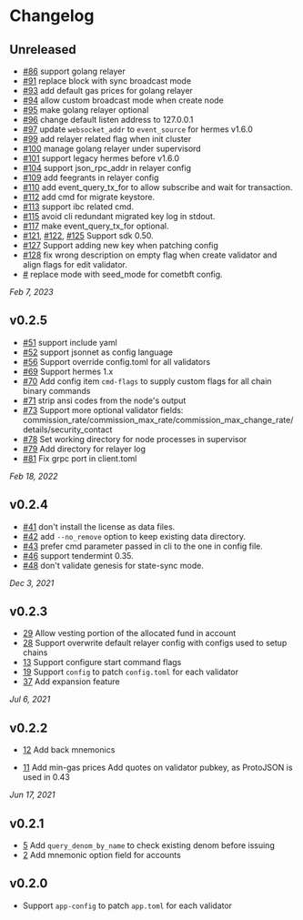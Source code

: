 # Changelog

## Unreleased

- [#86](https://github.com/crypto-com/pystarport/pull/86) support golang relayer
- [#91](https://github.com/crypto-com/pystarport/pull/91) replace block with sync broadcast mode
- [#93](https://github.com/crypto-com/pystarport/pull/93) add default gas prices for golang relayer
- [#94](https://github.com/crypto-com/pystarport/pull/94) allow custom broadcast mode when create node
- [#95](https://github.com/crypto-com/pystarport/pull/95) make golang relayer optional
- [#96](https://github.com/crypto-com/pystarport/pull/96) change default listen address to 127.0.0.1
- [#97](https://github.com/crypto-com/pystarport/pull/97) update `websocket_addr` to `event_source` for hermes v1.6.0
- [#99](https://github.com/crypto-com/pystarport/pull/99) add relayer related flag when init cluster
- [#100](https://github.com/crypto-com/pystarport/pull/100) manage golang relayer under supervisord
- [#101](https://github.com/crypto-com/pystarport/pull/101) support legacy hermes before v1.6.0
- [#104](https://github.com/crypto-com/pystarport/pull/104) support json_rpc_addr in relayer config
- [#109](https://github.com/crypto-com/pystarport/pull/109) add feegrants in relayer config
- [#110](https://github.com/crypto-com/pystarport/pull/110) add event_query_tx_for to allow subscribe and wait for transaction.
- [#112](https://github.com/crypto-com/pystarport/pull/112) add cmd for migrate keystore.
- [#113](https://github.com/crypto-com/pystarport/pull/113) support ibc related cmd.
- [#115](https://github.com/crypto-com/pystarport/pull/115) avoid cli redundant migrated key log in stdout.
- [#117](https://github.com/crypto-com/pystarport/pull/117) make event_query_tx_for optional.
- [#121](https://github.com/crypto-com/pystarport/pull/121), [#122](https://github.com/crypto-com/pystarport/pull/122), [#125](https://github.com/crypto-com/pystarport/pull/125) Support sdk 0.50.
- [#127](https://github.com/crypto-com/pystarport/pull/127) Support adding new key when patching config
- [#128](https://github.com/crypto-com/pystarport/pull/128) fix wrong description on empty flag when create validator and align flags for edit validator.
- [#](https://github.com/crypto-com/pystarport/pull/) replace mode with seed_mode for cometbft config.

*Feb 7, 2023*

## v0.2.5

- [#51](https://github.com/crypto-com/pystarport/pull/51) support include yaml
- [#52](https://github.com/crypto-com/pystarport/pull/52) support jsonnet as config language
- [#56](https://github.com/crypto-com/pystarport/pull/56) Support override config.toml for all validators
- [#69](https://github.com/crypto-com/pystarport/pull/69) Support hermes 1.x
- [#70](https://github.com/crypto-com/pystarport/pull/70) Add config item `cmd-flags` to supply custom flags for all
  chain binary commands
- [#71](https://github.com/crypto-com/pystarport/pull/71) strip ansi codes from the node's output
- [#73](https://github.com/crypto-com/pystarport/pull/73) Support more optional validator fields:
  commission_rate/commission_max_rate/commission_max_change_rate/details/security_contact
- [#78](https://github.com/crypto-com/pystarport/pull/78) Set working directory for node processes in supervisor
- [#79](https://github.com/crypto-com/pystarport/pull/79) Add directory for relayer log
- [#81](https://github.com/crypto-com/pystarport/pull/81) Fix grpc port in client.toml

*Feb 18, 2022*

## v0.2.4

- [#41](https://github.com/crypto-com/pystarport/pull/41) don't install the license as data files.
- [#42](https://github.com/crypto-com/pystarport/pull/42) add `--no_remove` option to keep existing data directory.
- [#43](https://github.com/crypto-com/pystarport/pull/43) prefer cmd parameter passed in cli to the one in config file.
- [#46](https://github.com/crypto-com/pystarport/pull/46) support tendermint 0.35.
- [#48](https://github.com/crypto-com/pystarport/pull/48) don't validate genesis for state-sync mode.

*Dec 3, 2021*

## v0.2.3

- [29](https://github.com/crypto-com/pystarport/pull/29) Allow vesting portion of the allocated fund in account
- [28](https://github.com/crypto-com/pystarport/pull/28) Support overwrite default relayer config with configs used to setup chains
- [13](https://github.com/crypto-com/pystarport/issues/13) Support configure start command flags
- [19](https://github.com/crypto-com/pystarport/issues/19) Support `config` to patch `config.toml` for each validator
- [37](https://github.com/crypto-com/pystarport/pull/37) Add expansion feature

*Jul 6, 2021*

## v0.2.2

- [12](https://github.com/crypto-com/pystarport/issues/12) Add back mnemonics
  
- [11](https://github.com/crypto-com/pystarport/pull/11)
  Add min-gas prices 
  Add quotes on validator pubkey, as ProtoJSON is used in 0.43


*Jun 17, 2021*
## v0.2.1

- [5](https://github.com/crypto-com/pystarport/issues/5) Add `query_denom_by_name` to check existing denom before issuing
- [2](https://github.com/crypto-com/pystarport/issues/2) Add mnemonic option field for accounts

## v0.2.0

- Support `app-config` to patch `app.toml` for each validator

